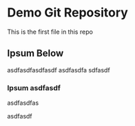 # Demo Git Repository

This is the first file in this repo


## Ipsum Below

asdfasdfasdfasdf
 asdfasdfa sdfasdf

### Ipsum asdfasdf
asdfasdfas

asdfasdf
